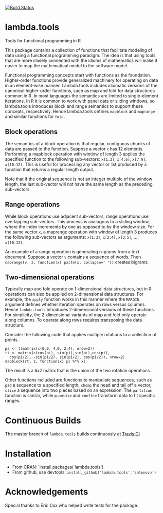 [![Build Status](https://travis-ci.org/zatonovo/lambda.tools.png)](https://travis-ci.org/zatonovo/lambda.tools)

lambda.tools
============

Tools for functional programming in R

This package contains a collection of functions that facilitate modeling 
of data using a functional programming paradigm. The idea is that 
using tools that are more closely connected with the 
idioms of mathematics will make it easier to map 
the mathematical model to the software model. 

Functional programming concepts start with functions as the foundation.
Higher-order functions provide generalized machinery for operating
on data in an element-wise manner. Lambda.tools includes idiomatic
versions of the canonical higher-order functions, such as map and fold
for data structures common in R. In most languages the semantics are
limited to single-element iterations. In R it is common to work with
panel data or sliding windows, so lambda.tools introduces block
and range semantics to support these concepts, respectively. 
Hence lambda.tools defines `mapblock` and `maprange` and similar 
functions for `fold`. 

Block operations
----------------

The semantics of a block operation is that regular, contiguous chunks of
data are passed to the function. Suppose a vector `x` has 12 elements.
Performing a mapblock operation with window of length 3 applies the 
specified function to the following sub-vectors: `x[1:3]`, `x[4:6]`, 
`x[7:9]`, `x[10:12]`. This is useful for processing any vector or 
list produced by a function that returns a regular length output.

Note that if the original sequence is not an integer multiple of the
window length, the last sub-vector will not have the same length as
the preceding sub-vectors.

Range operations
----------------

While block operations use adjacent sub-vectors, range operations
use overlapping sub-vectors. This process is analogous to a 
sliding window, where the index increments by one as opposed to
by the window size. For the same vector `x`, a maprange operation
with window of length 3 produces the following sub-vectors as
arguments: `x[1:3]`, `x[2:4]`, `x[3:5]`, ..., `x[10:12]`.

An example of a range operation is generating n-grams from a text
document. Suppose a vector `v` contains a sequence of words. Then
`maprange(v, 2, function(x) paste(x, collapse=' '))` creates bigrams.


Two-dimensional operations
--------------------------

Typically map and fold operate on 1-dimensional data structures,
but in R operations can also be applied on 2-dimensional data structures.
For example, the `apply` function works in this manner where the
`MARGIN` argument defines whether iteration operates on rows versus
columns. 
Hence `lambda.tools` introduces 2-dimensional versions of
these functions.  For simplicity, the 2-dimensional variants of 
map and fold only operate along columns.
To operate along rows requires transposing the data structure.

Consider the following code that applies multiple
rotations to a collection of points.

```
ps <- t(matrix(c(0,0, 4,0, 2,4), nrow=2))
rt <- matrix(c(cos(pi),-sin(pi),sin(pi),cos(pi), 
  cos(pi/2), -sin(pi/2), sin(pi/2), cos(pi/2)), nrow=2)
mapblock(rt, 2, function(x) ps %*% x)
```
 
The result is a 6x2 matrix that is the union of the two rotation
operations.

Other functions included are functions to manipulate sequences,
such as `pad` a sequence to a specified length, `chomp`
the head and tail off a vector, `slice` a sequence into
two pieces based on an expression. The `partition` function
is similar, while `quantize` and `confine` transform data to fit
specific ranges.


Continuous Builds
=================

The master branch of `lambda.tools` builds continuously at 
[Travis CI](https://travis-ci.org/zatonovo/lambda.tools)

Installation
============

+ From CRAN: `install.packages('lambda.tools')
+ From github, use devtools: ```install_github('lambda.tools','zatonovo')```


Acknowledgements
================
Special thanks to Eric Cox who helped write tests for the package.
